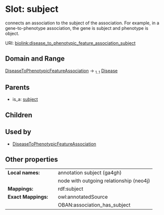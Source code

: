 
# Slot: subject


connects an association to the subject of the association. For example, in a gene-to-phenotype association, the gene is subject and phenotype is object.

URI: [biolink:disease_to_phenotypic_feature_association_subject](https://w3id.org/biolink/vocab/disease_to_phenotypic_feature_association_subject)


## Domain and Range

[DiseaseToPhenotypicFeatureAssociation](DiseaseToPhenotypicFeatureAssociation.md) &#8594;  <sub>1..1</sub> [Disease](Disease.md)

## Parents

 *  is_a: [subject](subject.md)

## Children


## Used by

 * [DiseaseToPhenotypicFeatureAssociation](DiseaseToPhenotypicFeatureAssociation.md)

## Other properties

|  |  |  |
| --- | --- | --- |
| **Local names:** | | annotation subject (ga4gh) |
|  | | node with outgoing relationship (neo4j) |
| **Mappings:** | | rdf:subject |
| **Exact Mappings:** | | owl:annotatedSource |
|  | | OBAN:association_has_subject |


